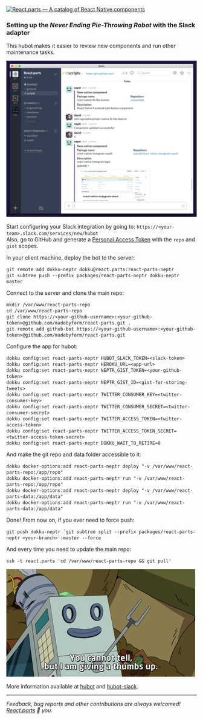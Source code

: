 [![React.parts — A catalog of React Native components](https://react.parts/react-parts.svg)](https://react.parts)

### Setting up the _Never Ending Pie-Throwing Robot_ with the Slack adapter

This hubot makes it easier to review new components and run other maintenance tasks.

![Slack](./screenshots/slack.png)

Start configuring your Slack integration by going to: `https://<your-team>.slack.com/services/new/hubot`  
Also, go to GitHub and generate a [Personal Access Token](https://github.com/settings/tokens) with the `repo` and `gist` scopes.


In your client machine, deploy the bot to the server:

```
git remote add dokku-neptr dokku@react.parts:react-parts-neptr
git subtree push --prefix packages/react-parts-neptr dokku-neptr master
```

Connect to the server and clone the main repo:

```
mkdir /var/www/react-parts-repo
cd /var/www/react-parts-repo
git clone https://<your-github-username>:<your-github-token>@github.com/madebyform/react-parts.git .
git remote add github-bot https://<your-github-username>:<your-github-token>@github.com/madebyform/react-parts.git
```

Configure the app for hubot:

```
dokku config:set react-parts-neptr HUBOT_SLACK_TOKEN=<slack-token>
dokku config:set react-parts-neptr HEROKU_URL=<app-url>
dokku config:set react-parts-neptr NEPTR_GIST_TOKEN=<your-github-token>
dokku config:set react-parts-neptr NEPTR_GIST_ID=<gist-for-storing-tweets>
dokku config:set react-parts-neptr TWITTER_CONSUMER_KEY=<twitter-consumer-key>
dokku config:set react-parts-neptr TWITTER_CONSUMER_SECRET=<twitter-consumer-secret>
dokku config:set react-parts-neptr TWITTER_ACCESS_TOKEN=<twitter-access-token>
dokku config:set react-parts-neptr TWITTER_ACCESS_TOKEN_SECRET=<twitter-access-token-secret>
dokku config:set react-parts-neptr DOKKU_WAIT_TO_RETIRE=0
```

And make the git repo and data folder accessible to it:

```
dokku docker-options:add react-parts-neptr deploy "-v /var/www/react-parts-repo:/app/repo"
dokku docker-options:add react-parts-neptr run "-v /var/www/react-parts-repo:/app/repo"
dokku docker-options:add react-parts-neptr deploy "-v /var/www/react-parts-data:/app/data"
dokku docker-options:add react-parts-neptr run "-v /var/www/react-parts-data:/app/data"
```

Done! From now on, if you ever need to force push:

```
git push dokku-neptr `git subtree split --prefix packages/react-parts-neptr <your-branch>`:master --force
```

And every time you need to update the main repo:

```
ssh -t react.parts 'cd /var/www/react-parts-repo && git pull'
```

![N.E.P.T.R.](./screenshots/neptr.gif)

More information available at [hubot](https://hubot.github.com) and [hubot-slack](https://github.com/slackhq/hubot-slack).

---

_Feedback, bug reports and other contributions are always welcomed! [React.parts](https://react.parts) :blue_heart: you._
